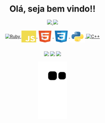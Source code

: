 <h1 align="center">Olá, seja bem vindo!!</h1>

<div align="center">
  <a href="https://github.com/gabrielvanz">
  <img height="170em" src="https://github-readme-stats.vercel.app/api?username=gabrielvanz&show_icons=true&theme=light&include_all_commits=true&count_private=true"/>
  <img height="170em" src="https://github-readme-stats.vercel.app/api/top-langs/?username=gabrielvanz&layout=compact&langs_count=7&theme=light"/>
</div>
  
<div align="center"><br>

  <img align="center" alt="Ruby" height="40" width="50" title="Ruby" src="https://cdn.jsdelivr.net/gh/devicons/devicon/icons/ruby/ruby-original.svg">
  <img align="center" alt="Js" height="40" width="50" title="JavaScript" src="https://raw.githubusercontent.com/devicons/devicon/master/icons/javascript/javascript-plain.svg">
  <img align="center" alt="HTML" height="40" width="50" title="HTML" src="https://raw.githubusercontent.com/devicons/devicon/master/icons/html5/html5-original.svg">
  <img align="center" alt="CSS" height="40" width="50" title="CSS" src="https://raw.githubusercontent.com/devicons/devicon/master/icons/css3/css3-original.svg">
  <img align="center" alt="Python" height="40" width="50" title="Python" src="https://raw.githubusercontent.com/devicons/devicon/master/icons/python/python-original.svg">
  <img align="center" alt="C++" height="40" width="50" title="C++" src="https://cdn.jsdelivr.net/gh/devicons/devicon/icons/cplusplus/cplusplus-plain.svg">
  
  
</div>
  
  ##
  
  <div align="center"> 
  <a href="https://instagram.com/gabrielvanz" target="_blank"><img src="https://img.shields.io/badge/-Instagram-%23E4405F?style=for-the-badge&logo=instagram&logoColor=white" target="_blank"></a>
  <a href = "mailto:gabrivanz@hotmail.com"><img src="https://img.shields.io/badge/-Gmail-%23333?style=for-the-badge&logo=gmail&logoColor=white" target="_blank"></a>
  <a href="https://www.linkedin.com/in/gabrielvanz" target="_blank"><img src="https://img.shields.io/badge/-LinkedIn-%230077B5?style=for-the-badge&logo=linkedin&logoColor=white" target="_blank"></a> 
 
  ![Snake animation](https://github.com/rafaballerini/rafaballerini/blob/output/github-contribution-grid-snake.svg)
 
</div>
